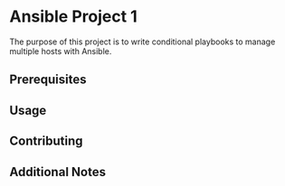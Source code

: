 # Ansible Project 1
The purpose of this project is to write conditional playbooks to manage multiple hosts with Ansible.
## Prerequisites
## Usage
## Contributing
## Additional Notes